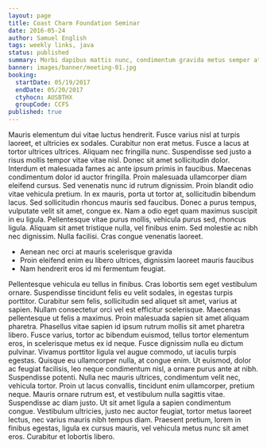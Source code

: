 ```yaml
---
layout: page
title: Coast Charm Foundation Seminar
date: 2016-05-24
author: Samuel English
tags: weekly links, java
status: published
summary: Morbi dapibus mattis nunc, condimentum gravida metus semper at.
banner: images/banner/meeting-01.jpg
booking:
  startDate: 05/19/2017
  endDate: 05/20/2017
  ctyhocn: AUSBTHX
  groupCode: CCFS
published: true
---
```

Mauris elementum dui vitae luctus hendrerit. Fusce varius nisl at turpis laoreet, et ultricies ex sodales. Curabitur non erat metus. Fusce a lacus at tortor ultrices ultrices. Aliquam nec fringilla nunc. Suspendisse sed justo a risus mollis tempor vitae vitae nisl. Donec sit amet sollicitudin dolor. Interdum et malesuada fames ac ante ipsum primis in faucibus. Maecenas condimentum dolor id auctor fringilla. Proin malesuada ullamcorper diam eleifend cursus.
Sed venenatis nunc id rutrum dignissim. Proin blandit odio vitae vehicula pretium. In ex mauris, porta ut tortor at, sollicitudin bibendum lacus. Sed sollicitudin rhoncus mauris sed faucibus. Donec a purus tempus, vulputate velit sit amet, congue ex. Nam a odio eget quam maximus suscipit in eu ligula. Pellentesque vitae purus mollis, vehicula purus sed, rhoncus ligula. Aliquam sit amet tristique nulla, vel finibus enim. Sed molestie ac nibh nec dignissim. Nulla facilisi. Cras congue venenatis laoreet.

* Aenean nec orci at mauris scelerisque gravida
* Proin eleifend enim eu libero ultrices, dignissim laoreet mauris faucibus
* Nam hendrerit eros id mi fermentum feugiat.

Pellentesque vehicula eu tellus in finibus. Cras lobortis sem eget vestibulum ornare. Suspendisse tincidunt felis eu velit sodales, in egestas turpis porttitor. Curabitur sem felis, sollicitudin sed aliquet sit amet, varius at sapien. Nullam consectetur orci vel est efficitur scelerisque. Maecenas pellentesque ut felis a maximus. Proin malesuada sapien sit amet aliquam pharetra. Phasellus vitae sapien id ipsum rutrum mollis sit amet pharetra libero. Fusce varius, tortor ac bibendum euismod, tellus tortor elementum eros, in scelerisque metus ex id neque.
Fusce dignissim nulla eu dictum pulvinar. Vivamus porttitor ligula vel augue commodo, ut iaculis turpis egestas. Quisque eu ullamcorper nulla, at congue enim. Ut euismod, dolor ac feugiat facilisis, leo neque condimentum nisl, a ornare purus ante at nibh. Suspendisse potenti. Nulla nec mauris ultrices, condimentum velit nec, vehicula tortor. Proin ut lacus convallis, tincidunt enim ullamcorper, pretium neque. Mauris ornare rutrum est, et vestibulum nulla sagittis vitae. Suspendisse ac diam justo. Ut sit amet ligula a sapien condimentum congue. Vestibulum ultricies, justo nec auctor feugiat, tortor metus laoreet lectus, nec varius mauris nibh tempus diam. Praesent pretium, lorem in finibus egestas, ligula ex cursus mauris, vel vehicula metus nunc sit amet eros. Curabitur et lobortis libero.
